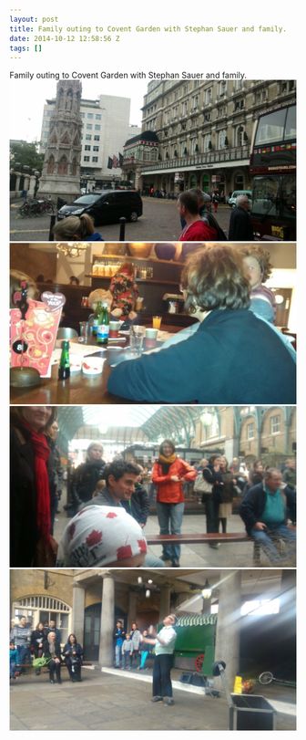 ```yaml
---
layout: post
title: Family outing to Covent Garden with Stephan Sauer and family.
date: 2014-10-12 12:58:56 Z
tags: []
---
```

Family outing to Covent Garden with Stephan Sauer and family.
![](/media/2014/10/99810542427_0.jpg)
![](/media/2014/10/99810542427_1.jpg)
![](/media/2014/10/99810542427_2.jpg)
![](/media/2014/10/99810542427_3.jpg)
